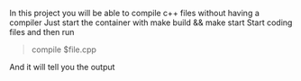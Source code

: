 In this project you will be able to compile c++ files without having a compiler
Just start the container with make build && make start
Start coding files and then run
> compile $file.cpp

And it will tell you the output
